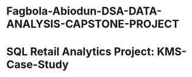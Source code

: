 # Fagbola-Abiodun-DSA-DATA-ANALYSIS-CAPSTONE-PROJECT
# SQL Retail Analytics Project: KMS-Case-Study
